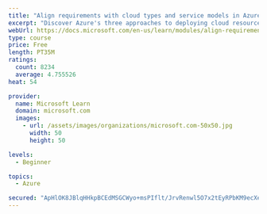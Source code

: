 ```yaml
---
title: "Align requirements with cloud types and service models in Azure"
excerpt: "Discover Azure's three approaches to deploying cloud resources -- public, private, and hybrid -- and learn the difference each makes in your Azure services."
webUrl: https://docs.microsoft.com/en-us/learn/modules/align-requirements-in-azure/
type: course
price: Free
length: PT35M
ratings:
  count: 8234
  average: 4.755526
heat: 54

provider:
  name: Microsoft Learn
  domain: microsoft.com
  images:
    - url: /assets/images/organizations/microsoft.com-50x50.jpg
      width: 50
      height: 50

levels:
  - Beginner

topics:
  - Azure

secured: "ApHlOK8JBlqHHkpBCEdMSGCWyo+msPIflt/JrvRenwl5O7x2tEyRPbKM9ecXew57nNRlGLizTXFW2qQdTh8cbRTklLbq1tOhYPqdGHZur6GSachw9s6dYpt+9ahLbkmnhvP8DmyUrgwRFrjQ1HVsdg4uYSSnltm3gkTSLzzuJnvCs85QBqn/Fano84SqxbCDJoARB8GecUGuYQCLwNM+yFcmcqX+A2lMnml8Rsi/W/nC5f8P+X5jVChZj0wFdGa6oPfMq6RLxs19T7oXXL9QNwDf4/cS61+9H0Q2Av8ukPniOE4v2fEuip2J9KZjod4FfKtZ9Ia+BCokoUUAH3nZeH3rRjy0mOiMTGVXUIzx5zDxMtjNi7QlN79ZqlXTzrP/mmbYmyomPUForxKz1CMxXz9lREWA7AxBHkaZkgenL0k=;2w5Ege4qKJ5uMde3gB+NEw=="
---
```


